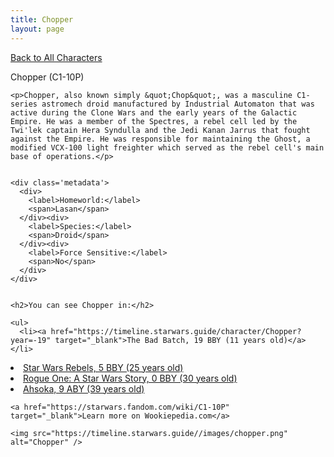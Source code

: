 ```yaml
---
title: Chopper
layout: page
---
```

<a href="/character" class="smaller">Back to All Characters</a>

<div class="container">
  <div class="col-10">
    <p>
    Chopper (C1-10P)             
    </p>

    <p>Chopper, also known simply &quot;Chop&quot;, was a masculine C1-series astromech droid manufactured by Industrial Automaton that was active during the Clone Wars and the early years of the Galactic Empire. He was a member of the Spectres, a rebel cell led by the Twi'lek captain Hera Syndulla and the Jedi Kanan Jarrus that fought against the Empire. He was responsible for maintaining the Ghost, a modified VCX-100 light freighter which served as the rebel cell's main base of operations.</p>


    <div class='metadata'>
      <div>
        <label>Homeworld:</label>
        <span>Lasan</span>
      </div><div>
        <label>Species:</label>
        <span>Droid</span>
      </div><div>
        <label>Force Sensitive:</label>
        <span>No</span>
      </div>
    </div>


    <h2>You can see Chopper in:</h2>

    <ul>
      <li><a href="https://timeline.starwars.guide/character/Chopper?year=-19" target="_blank">The Bad Batch, 19 BBY (11 years old)</a></li>
  <li><a href="https://timeline.starwars.guide/character/Chopper?year=-5" target="_blank">Star Wars Rebels, 5 BBY (25 years old)</a></li>
  <li><a href="https://timeline.starwars.guide/character/Chopper?year=0" target="_blank">Rogue One: A Star Wars Story, 0 BBY (30 years old)</a></li>
  <li><a href="https://timeline.starwars.guide/character/Chopper?year=9" target="_blank">Ahsoka, 9 ABY (39 years old)</a></li>
    </ul>

    <a href="https://starwars.fandom.com/wiki/C1-10P" target="_blank">Learn more on Wookiepedia.com</a>
  </div>
  <div class="character_image col-2">
    
    <img src="https://timeline.starwars.guide//images/chopper.png" alt="Chopper" />
  </div>
</div>
